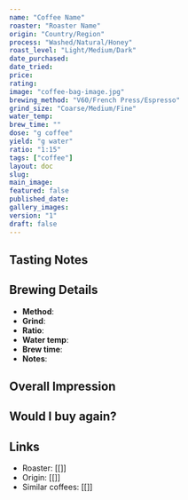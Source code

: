 ```yaml
---
name: "Coffee Name"
roaster: "Roaster Name"
origin: "Country/Region"
process: "Washed/Natural/Honey"
roast_level: "Light/Medium/Dark"
date_purchased: 
date_tried: 
price: 
rating: 
image: "coffee-bag-image.jpg"
brewing_method: "V60/French Press/Espresso"
grind_size: "Coarse/Medium/Fine"
water_temp: 
brew_time: ""
dose: "g coffee"
yield: "g water"
ratio: "1:15"
tags: ["coffee"]
layout: doc
slug: 
main_image: 
featured: false
published_date: 
gallery_images: 
version: "1"
draft: false
---
```


## Tasting Notes


## Brewing Details
- **Method**: 
- **Grind**: 
- **Ratio**: 
- **Water temp**: 
- **Brew time**: 
- **Notes**: 

## Overall Impression


## Would I buy again?


## Links
- Roaster: [[]]
- Origin: [[]]
- Similar coffees: [[]]